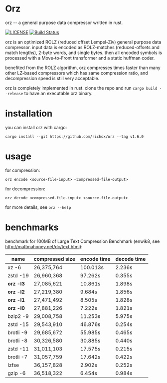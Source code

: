 Orz
===
orz -- a general purpose data compressor written in rust.

[![LICENSE](https://img.shields.io/badge/license-MIT-000000.svg)](https://github.com/richox/orz/blob/master/LICENSE)
[![Build Status](https://travis-ci.org/richox/orz.svg?branch=master)](https://travis-ci.org/richox/orz)

orz is an optimized ROLZ (reduced offset Lempel-Ziv) general purpose data compressor. input data is encoded as ROLZ-matches (reduced-offsets and match lengths), 2-byte words, and single bytes. then all encoded symbols is processed with a Move-to-Front transformer and a static huffman coder.

benefited from the ROLZ algorithm, orz compresses times faster than many other LZ-based compressors which has same compression ratio, and decompression speed is still very acceptable.

orz is completely implemented in rust. clone the repo and run `cargo build --release` to have an executable orz binary.

installation
============
you can install orz with cargo:

    cargo install --git https://github.com/richox/orz --tag v1.6.0

usage
=====

for compression:

    orz encode <source-file-input> <compressed-file-output>

for decompression:

    orz decode <compressed-file-input> <source-file-output>

for more details, see `orz --help`

benchmarks
==========
benchmark for 100MB of Large Text Compression Benchmark (enwik8, see http://mattmahoney.net/dc/text.html):

|   name    |compressed size|encode time|decode time|
|-----------|---------------|-----------|-----------|
|   xz -6   |  26,375,764   | 100.013s  |  2.236s   |
| zstd -19  |  26,960,368   |  97.262s  |  0.355s   |
|**orz -l3**|  27,085,621   |  10.861s  |  1.898s   |
|**orz -l2**|  27,219,380   |  9.684s   |  1.856s   |
|**orz -l1**|  27,471,492   |  8.505s   |  1.828s   |
|**orz -l0**|  27,881,226   |  7.222s   |  1.821s   |
| bzip2 -9  |  29,008,758   |  11.253s  |  5.975s   |
| zstd -15  |  29,543,910   |  46.876s  |  0.254s   |
| brotli -9 |  29,685,672   |  55.985s  |  0.465s   |
| brotli -8 |  30,326,580   |  30.885s  |  0.440s   |
| zstd -11  |  31,011,103   |  17.575s  |  0.215s   |
| brotli -7 |  31,057,759   |  17.642s  |  0.422s   |
|   lzfse   |  36,157,828   |  2.902s   |  0.252s   |
|  gzip -6  |  36,518,322   |  6.454s   |  0.984s   |
